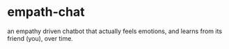 # empath-chat
an empathy driven chatbot that actually feels emotions, and learns from its friend (you), over time.
